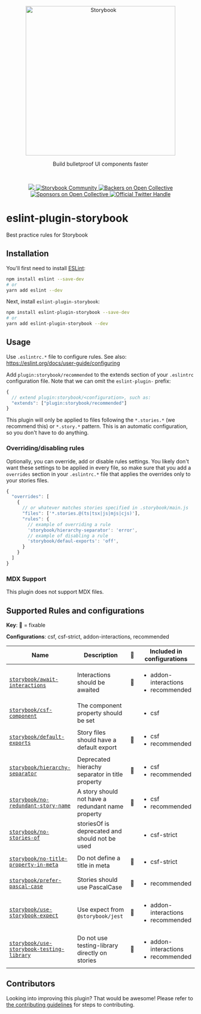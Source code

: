 <p align="center">
  <a href="https://storybook.js.org/">
    <img src="https://user-images.githubusercontent.com/321738/63501763-88dbf600-c4cc-11e9-96cd-94adadc2fd72.png" alt="Storybook" width="400" />
  </a>
</p>

<p align="center">Build bulletproof UI components faster</p>

<br/>

<p align="center">
  <a href="https://discord.gg/storybook">
    <img src="https://img.shields.io/badge/discord-join-7289DA.svg?logo=discord&longCache=true&style=flat" />
  </a>
  <a href="https://storybook.js.org/community/">
    <img src="https://img.shields.io/badge/community-join-4BC424.svg" alt="Storybook Community" />
  </a>
  <a href="#backers">
    <img src="https://opencollective.com/storybook/backers/badge.svg" alt="Backers on Open Collective" />
  </a>
  <a href="#sponsors">
    <img src="https://opencollective.com/storybook/sponsors/badge.svg" alt="Sponsors on Open Collective" />
  </a>
  <a href="https://twitter.com/intent/follow?screen_name=storybookjs">
    <img src="https://badgen.net/twitter/follow/storybookjs?icon=twitter&label=%40storybookjs" alt="Official Twitter Handle" />
  </a>
</p>

# eslint-plugin-storybook

Best practice rules for Storybook

## Installation

You'll first need to install [ESLint](https://eslint.org/):

```sh
npm install eslint --save-dev
# or
yarn add eslint --dev
```

Next, install `eslint-plugin-storybook`:

```sh
npm install eslint-plugin-storybook --save-dev
# or
yarn add eslint-plugin-storybook --dev
```

## Usage

Use `.eslintrc.*` file to configure rules. See also: https://eslint.org/docs/user-guide/configuring

Add `plugin:storybook/recommended` to the extends section of your `.eslintrc` configuration file. Note that we can omit the `eslint-plugin-` prefix:

```js
{
  // extend plugin:storybook/<configuration>, such as:
  "extends": ["plugin:storybook/recommended"]
}
```

This plugin will only be applied to files following the `*.stories.*` (we recommend this) or `*.story.*` pattern. This is an automatic configuration, so you don't have to do anything.

### Overriding/disabling rules

Optionally, you can override, add or disable rules settings. You likely don't want these settings to be applied in every file, so make sure that you add a `overrides` section in your `.eslintrc.*` file that applies the overrides only to your stories files.

```js
{
  "overrides": [
    {
      // or whatever matches stories specified in .storybook/main.js
      "files": ['*.stories.@(ts|tsx|js|mjs|cjs)'],
      "rules": {
        // example of overriding a rule
        'storybook/hierarchy-separator': 'error',
        // example of disabling a rule
        'storybook/defaul-exports': 'off',
      }
    }
  ]
}
```

### MDX Support

This plugin does not support MDX files.

## Supported Rules and configurations

<!-- RULES-LIST:START -->

**Key**: 🔧 = fixable

**Configurations**: csf, csf-strict, addon-interactions, recommended

| Name                                                                                       | Description                                       | 🔧  | Included in configurations                               |
| ------------------------------------------------------------------------------------------ | ------------------------------------------------- | --- | -------------------------------------------------------- |
| [`storybook/await-interactions`](./docs/rules/await-interactions.md)                       | Interactions should be awaited                    | 🔧  | <ul><li>addon-interactions</li><li>recommended</li></ul> |
| [`storybook/csf-component`](./docs/rules/csf-component.md)                                 | The component property should be set              |     | <ul><li>csf</li></ul>                                    |
| [`storybook/default-exports`](./docs/rules/default-exports.md)                             | Story files should have a default export          | 🔧  | <ul><li>csf</li><li>recommended</li></ul>                |
| [`storybook/hierarchy-separator`](./docs/rules/hierarchy-separator.md)                     | Deprecated hierachy separator in title property   | 🔧  | <ul><li>csf</li><li>recommended</li></ul>                |
| [`storybook/no-redundant-story-name`](./docs/rules/no-redundant-story-name.md)             | A story should not have a redundant name property | 🔧  | <ul><li>csf</li><li>recommended</li></ul>                |
| [`storybook/no-stories-of`](./docs/rules/no-stories-of.md)                                 | storiesOf is deprecated and should not be used    |     | <ul><li>csf-strict</li></ul>                             |
| [`storybook/no-title-property-in-meta`](./docs/rules/no-title-property-in-meta.md)         | Do not define a title in meta                     | 🔧  | <ul><li>csf-strict</li></ul>                             |
| [`storybook/prefer-pascal-case`](./docs/rules/prefer-pascal-case.md)                       | Stories should use PascalCase                     | 🔧  | <ul><li>recommended</li></ul>                            |
| [`storybook/use-storybook-expect`](./docs/rules/use-storybook-expect.md)                   | Use expect from `@storybook/jest`                 | 🔧  | <ul><li>addon-interactions</li><li>recommended</li></ul> |
| [`storybook/use-storybook-testing-library`](./docs/rules/use-storybook-testing-library.md) | Do not use testing-library directly on stories    | 🔧  | <ul><li>addon-interactions</li><li>recommended</li></ul> |

<!-- RULES-LIST:END -->

## Contributors

Looking into improving this plugin? That would be awesome!
Please refer to [the contributing guidelines](./CONTRIBUTING.md) for steps to contributing.
